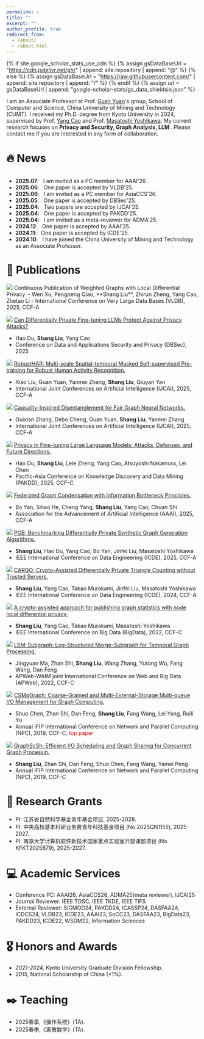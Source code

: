 ```yaml
---
permalink: /
title: ""
excerpt: ""
author_profile: true
redirect_from: 
  - /about/
  - /about.html
---
```


{% if site.google_scholar_stats_use_cdn %}
{% assign gsDataBaseUrl = "https://cdn.jsdelivr.net/gh/" | append: site.repository | append: "@" %}
{% else %}
{% assign gsDataBaseUrl = "https://raw.githubusercontent.com/" | append: site.repository | append: "/" %}
{% endif %}
{% assign url = gsDataBaseUrl | append: "google-scholar-stats/gs_data_shieldsio.json" %}

<span class='anchor' id='about-me'></span>

I am an Associate Professor at Prof. [Guan Yuan](https://faculty.cumt.edu.cn/yuanguan/zh_CN/index.htm)'s group, School of Computer and Science, China University of Mining and Technology (CUMT). I received my Ph.D. degree from Kyoto University in 2024, supervised by Prof. [Yang Cao](https://yangcao888.github.io/) and Prof. [Masatoshi Yoshikawa](https://scholar.google.co.jp/citations?user=yMFHG7wAAAAJ&hl=ja). My current research focuses on <strong> Privacy and Security, Graph Analysis, LLM </strong>. Please contact me if you are interested in any form of collaboration. 


# 🔥 News
<style>
  .scrollable {
    max-height: 200px; 
    overflow-y: scroll; 
  }
</style>

<div class="scrollable">
 <ul>
   <li><strong>2025.07</strong>: &nbsp; I am invited as a PC member for AAAI'26. </li>
   <li><strong>2025.06</strong>: &nbsp; One paper is accepted by VLDB'25. </li>
   <li><strong>2025.06</strong>: &nbsp; I am invited as a PC member for AsiaCCS'26. </li>
   <li><strong>2025.05</strong>: &nbsp; One paper is accepted by DBSec'25. </li>
   <li><strong>2025.04</strong>: &nbsp; Two papers are accepted by IJCAI'25. </li>
   <li><strong>2025.04</strong>: &nbsp; One paper is accepted by PAKDD'25. </li>
   <li><strong>2025.04</strong>: &nbsp; I am invited as a meta-reviewer for ADMA'25. </li>
   <li><strong>2024.12</strong>: &nbsp; One paper is accepted by AAAI'25. </li>
   <li><strong>2024.11</strong>: &nbsp; One paper is accepted by ICDE'25. </li>
   <li><strong>2024.10</strong>: &nbsp; I have joined the China University of Mining and Technology as an Associate Professor. </li>
   <li><strong>2024.09</strong>: &nbsp; I have obtained my PhD degree at Kyoto University. </li>
</ul>
</div>

# 📝 Publications 
<img src='https://img.shields.io/badge/VLDB%2025-4C81ED'/> 
Continuous Publication of Weighted Graphs with Local Differential Privacy.
- Wen Xu, Pengpeng Qiao, **Shang Liu**, Zhirun Zheng, Yang Cao, Zhetao Li
- International Conference on Very Large Data Bases (VLDB), 2025, CCF-A
  
<img src='https://img.shields.io/badge/DBSec%2025-4C81ED'/> [Can Differentially Private Fine-tuning LLMs Protect Against Privacy Attacks?](https://www.arxiv.org/abs/2504.21036)
- Hao Du, **Shang Liu**, Yang Cao
- Conference on Data and Applications Security and Privacy (DBSec), 2025
 
<img src='https://img.shields.io/badge/IJCAI%2025-4C81ED'/> [RobustHAR: Multi-scale Spatial-temporal Masked Self-supervised Pre-training for Robust Human Activity Recognition.](https://ijcai-preprints.s3.us-west-1.amazonaws.com/2025/6153.pdf)
- Xiao Liu, Guan Yuan, Yanmei Zhang, **Shang Liu**, Qiuyan Yan
- International Joint Conferences on Artificial Intelligence (IJCAI), 2025, CCF-A

<img src='https://img.shields.io/badge/IJCAI%2025-4C81ED'/> [Causality-Inspired Disentanglement for Fair Graph Neural Networks.](https://ijcai-preprints.s3.us-west-1.amazonaws.com/2025/6226.pdf)
- Guixian Zhang,  Debo Cheng, Guan Yuan, **Shang Liu**, Yanmei Zhang
- International Joint Conferences on Artificial Intelligence (IJCAI), 2025, CCF-A

<img src='https://img.shields.io/badge/PAKDD%2025-4C81ED'/> [Privacy in Fine-tuning Large Language Models: Attacks, Defenses, and Future Directions.](https://www.arxiv.org/abs/2412.16504)
- Hao Du, **Shang Liu**, Lele Zheng, Yang Cao, Atsuyoshi Nakamura, Lei Chen
- Pacific-Asia Conference on Knowledge Discovery and Data Mining (PAKDD), 2025, CCF-C

<img src='https://img.shields.io/badge/AAAI%2025-4C81ED'/> [Federated Graph Condensation with Information Bottleneck Principles.](https://arxiv.org/pdf/2405.03911)
- Bo Yan, Sihao He, Cheng Yang, **Shang Liu**, Yang Cao, Chuan Shi
- Association for the Advancement of Artificial Intelligence (AAAI), 2025, CCF-A

<img src='https://img.shields.io/badge/ICDE%2025-4C81ED'/> [PGB: Benchmarking Differentially Private Synthetic Graph Generation Algorithms.](https://arxiv.org/pdf/2408.02928)
- **Shang Liu**, Hao Du, Yang Cao, Bo Yan, Jinfei Liu, Masatoshi Yoshikawa
- IEEE International Conference on Data Engineering (ICDE), 2025, CCF-A

<img src='https://img.shields.io/badge/ICDE%2024-4C81ED'/> [CARGO: Crypto-Assisted Differentially Private Triangle Counting without Trusted Servers.](https://arxiv.org/abs/2312.12938)
- **Shang Liu**, Yang Cao, Takao Murakami, Jinfei Liu, Masatoshi Yoshikawa
- IEEE International Conference on Data Engineering (ICDE), 2024, CCF-A

<img src='https://img.shields.io/badge/BigData%2022-4C81ED'/> [A crypto-assisted approach for publishing graph statistics with node local differential privacy.](https://ieeexplore.ieee.org/iel7/10020192/10020156/10020435.pdf)
- **Shang Liu**, Yang Cao, Takao Murakami, Masatoshi Yoshikawa
- IEEE International Conference on Big Data (BigData), 2022, CCF-C

<img src='https://img.shields.io/badge/APWeb%2022-4C81ED'/> [LSM-Subgraph: Log-Structured Merge-Subgraph for Temporal Graph Processing.](https://link.springer.com/chapter/10.1007/978-3-031-25158-0_39)
- Jingyuan Ma, Zhan Shi, **Shang Liu**, Wang Zhang, Yutong Wu, Fang Wang, Dan Feng
- APWeb-WAIM joint International Conference on Web and Big Data (APWeb), 2022, CCF-C

<img src='https://img.shields.io/badge/NPC%2019-4C81ED'/> [CSMqGraph: Coarse-Grained and Multi-External-Storage Multi-queue I/O Management for Graph Computing.](https://link.springer.com/chapter/10.1007/978-3-031-25158-0_39)
- Shuo Chen, Zhan Shi, Dan Feng, **Shang Liu**, Fang Wang, Lei Yang, Ruili Yu
- Annual IFIP International Conference on Network and Parallel Computing (NPC), 2019, CCF-C, <font color="#dd0000">top paper</font><br />

<img src='https://img.shields.io/badge/NPC%2019-4C81ED'/> [GraphScSh: Efficient I/O Scheduling and Graph Sharing for Concurrent Graph Processin.](https://link.springer.com/chapter/10.1007/978-3-030-30709-7_1)
- **Shang Liu**, Zhan Shi, Dan Feng, Shuo Chen, Fang Wang, Yamei Peng
- Annual IFIP International Conference on Network and Parallel Computing (NPC), 2019, CCF-C

# 🔬 Research Grants
- PI: 江苏省自然科学基金青年基金项目, 2025-2028.
- PI: 中央高校基本科研业务费青年科技基金项目 (No.2025QN1155), 2025-2027.
- PI: 南京大学计算机软件新技术国家重点实验室开放课题项目 (No. KFKT2025B79), 2025-2027.
  
# 💻 Academic Services
- Conference PC: AAAI26, AsiaCCS26, ADMA25(meta reviewer), IJCAI25
- Journal Reviewer: IEEE TDSC, IEEE TKDE, IEEE TIFS
- External Reviewer: SIGMOD24, PAKDD24, ICASSP24, DASFAA24, ICDCS24, VLDB23, ICDE23, AAAI23, SoCC23, DASFAA23, BigData23, PAKDD23, ICDE22, WSDM22, Information Sciences

# 🎖 Honors and Awards
- *2021-2024,* Kyoto University Graduate Division Fellowship. 
- *2015,* National Scholarship of China (<1%).

<!--
# 🕹️ Patents
- 施展;冯丹;**刘上**;戴凯航;于瑞丽;曹孟媛;杨蕾;杨文鑫;陈硕;陈静; 匹配顺序大I/O负载特征的粗粒度条带化方法及系统,2023-3-10,中国,ZL2018110534 21.5
- 施展;冯丹;戴凯航;曹孟媛;彭亚妹;**刘上**;杨蕾;杨文鑫;陈硕;陈静;一种基于I/O调度的多任务外存模式图处理方法,2022-12-02,中国, ZL201811053424.9
- 施展;冯丹;曹孟媛;戴凯航;王子毅;**刘上**;杨蕾;杨文鑫;陈硕;陈静;一种基于BFS森林的社交网络中的知识图谱数据布局方法,2021-07-27,中国, ZL201811082264.0
- 王芳;冯丹;陈静;蒋子威;王子毅;**刘上**;杨蕾;杨文鑫;陈硕;曹孟媛;戴凯航; 施展;一种基于索引定位的图计算系统的外存访问方法,2020-11-24,中国, ZL201811082365.8
-->
  
# ✒️ Teaching
- 2025春季,《操作系统》(TA).
- 2025春季,《离散数学》(TA).

<script type='text/javascript' id='clustrmaps' src='//cdn.clustrmaps.com/map_v2.js?cl=ffffff&w=300&t=tt&d=j2P-1zF4D1SxxgYEb-tcl8IPUhcf145Bw9HPn9DE8nU'></script>
